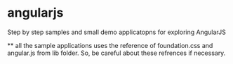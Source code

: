 angularjs
=========

Step by step samples and small demo applicatopns for exploring AngularJS

** all the sample applications uses the reference of foundation.css and angular.js from lib folder. So, be careful about these refrences if necessary.

